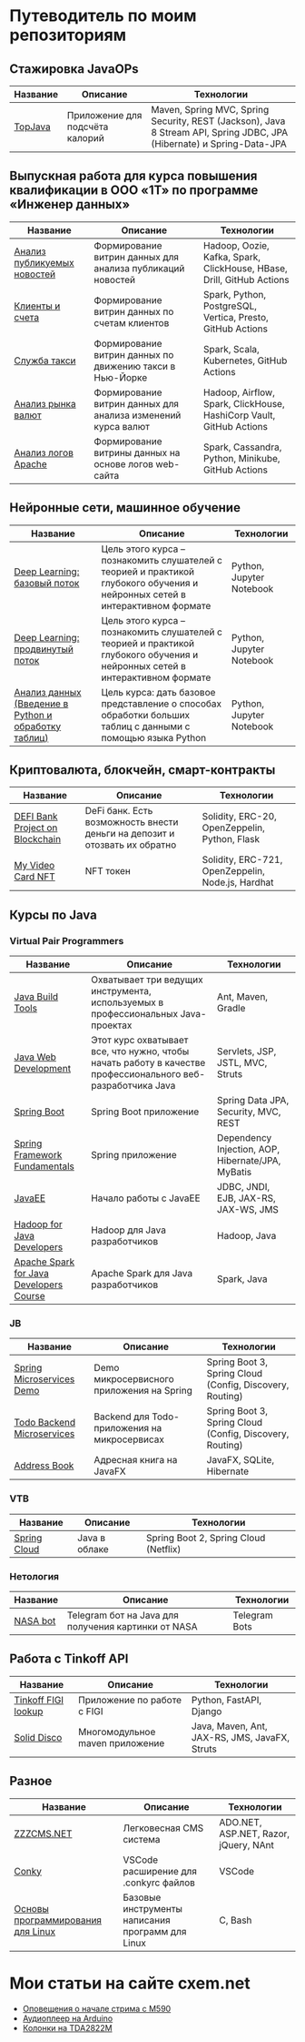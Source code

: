 # Путеводитель по моим репозиториям

## Стажировка JavaOPs
|Название|Описание|Технологии|
|------|------|------|
|[TopJava](https://github.com/atdushi/topjava)|Приложение для подсчёта калорий|Maven, Spring MVC, Spring Security, REST (Jackson), Java 8 Stream API, Spring JDBC, JPA (Hibernate) и Spring-Data-JPA|

## Выпускная работа для курса повышения квалификации в ООО «1Т» по программе «Инженер данных»
|Название|Описание|Технологии|
|------|------|------|
|[Анализ публикуемых новостей](https://github.com/data-engineer-course/pubnews)|Формирование витрин данных для анализа публикаций новостей|Hadoop, Oozie, Kafka, Spark, ClickHouse, HBase, Drill, GitHub Actions|
|[Клиенты и счета](https://github.com/data-engineer-course/taxacco)|Формирование витрин данных по счетам клиентов|Spark, Python, PostgreSQL, Vertica, Presto, GitHub Actions|
|[Служба такси](https://github.com/data-engineer-course/cartax)|Формирование витрин данных по движению такси в Нью-Йорке|Spark, Scala, Kubernetes, GitHub Actions|
|[Анализ рынка валют](https://github.com/data-engineer-course/stocash)|Формирование витрин данных для анализа изменений курса валют|Hadoop, Airflow, Spark, ClickHouse, HashiCorp Vault, GitHub Actions|
|[Анализ логов Apache](https://github.com/data-engineer-course/adapache)|Формирование витрины данных на основе логов web-сайта|Spark, Cassandra, Python, Minikube, GitHub Actions|

## Нейронные сети, машинное обучение
|Название|Описание|Технологии|
|------|------|------|
|[Deep Learning: базовый поток](https://github.com/atdushi/DLS-basic)|Цель этого курса – познакомить слушателей с теорией и практикой глубокого обучения и нейронных сетей в интерактивном формате|Python, Jupyter Notebook|
|[Deep Learning: продвинутый поток](https://github.com/atdushi/DLS-advanced)|Цель этого курса – познакомить слушателей с теорией и практикой глубокого обучения и нейронных сетей в интерактивном формате|Python, Jupyter Notebook|
|[Анализ данных (Введение в Python и обработку таблиц)](https://github.com/atdushi/legendary-tribble)|Цель курса: дать базовое представление о способах обработки больших таблиц с данными с помощью языка Python|Python, Jupyter Notebook|

## Криптовалюта, блокчейн, смарт-контракты
|Название|Описание|Технологии|
|------|------|------|
|[DEFI Bank Project on Blockchain](https://github.com/atdushi/bug-free-barnacle)|DeFi банк. Есть возможность внести деньги на депозит и отозвать их обратно|Solidity, ERC-20, OpenZeppelin, Python, Flask|
|[My Video Card NFT](https://github.com/atdushi/shiny-memory)|NFT токен|Solidity, ERC-721, OpenZeppelin, Node.js, Hardhat|

## Курсы по Java
### Virtual Pair Programmers
|Название|Описание|Технологии|
|------|------|------|
|[Java Build Tools](https://github.com/vpp-repositories/java-build-tools)|Охватывает три ведущих инструмента, используемых в профессиональных Java-проектах|Ant, Maven, Gradle|
|[Java Web Development](https://github.com/vpp-repositories/java-web-development)|Этот курс охватывает все, что нужно, чтобы начать работу в качестве профессионального веб-разработчика Java|Servlets, JSP, JSTL, MVC, Struts|
|[Spring Boot](https://github.com/vpp-repositories/spring-boot)|Spring Boot приложение|Spring Data JPA, Security, MVC, REST|
|[Spring Framework Fundamentals](https://github.com/vpp-repositories/spring-framework-fundamentals)|Spring приложение|Dependency Injection, AOP, Hibernate/JPA, MyBatis|
|[JavaEE](https://github.com/vpp-repositories/java-ee)|Начало работы с JavaEE|JDBC, JNDI, EJB, JAX-RS, JAX-WS, JMS|
|[Hadoop for Java Developers](https://github.com/vpp-repositories/first-hadoop-project)|Hadoop для Java разработчиков|Hadoop, Java|
|[Apache Spark for Java Developers Course](https://github.com/vpp-repositories/apache-spark-course)|Apache Spark для Java разработчиков|Spark, Java|

### JB
|Название|Описание|Технологии|
|------|------|------|
|[Spring Microservices Demo](https://github.com/java-repositories/spring-micro-demo)|Demo микросервисного приложения на Spring|Spring Boot 3, Spring Cloud (Config, Discovery, Routing)|
|[Todo Backend Microservices](https://github.com/java-repositories/todo-backend-microservices)|Backend для Todo-приложения на микросервисах|Spring Boot 3, Spring Cloud (Config, Discovery, Routing)|
|[Address Book](https://github.com/java-repositories/java-fx-address-book)|Адресная книга на JavaFX|JavaFX, SQLite, Hibernate|

### VTB
|Название|Описание|Технологии|
|------|------|------|
|[Spring Cloud](https://github.com/java-repositories/spring-cloud)|Java в облаке|Spring Boot 2, Spring Cloud (Netflix)|

### Нетология
|Название|Описание|Технологии|
|------|------|------|
|[NASA bot](https://github.com/java-repositories/NASA_bot)|Telegram бот на Java для получения картинки от NASA|Telegram Bots|

## Работа с Tinkoff API
|Название|Описание|Технологии|
|------|------|------|
|[Tinkoff FIGI lookup](https://github.com/atdushi/tinkoff-figi-lookup)|Приложение по работе с FIGI|Python, FastAPI, Django|
|[Solid Disco](https://github.com/atdushi/solid-disco)|Многомодульное maven приложение|Java, Maven, Ant, JAX-RS, JMS, JavaFX, Struts|

## Разное
|Название|Описание|Технологии|
|------|------|------|
|[ZZZCMS.NET](https://github.com/atdushi/Zzzcms.net)|Легковесная CMS система|ADO.NET, ASP.NET, Razor, jQuery, NAnt|
|[Conky](https://github.com/atdushi/conky)|VSCode расширение для .conkyrc файлов|VSCode|
|[Основы программирования для Linux](https://github.com/atdushi/automatic-waddle)|Базовые инструменты написания программ для Linux|C, Bash|

# Мои статьи на сайте cxem.net
 - [Оповещения о начале стрима с M590](https://cxem.net/sotov/sotov123.php)
 - [Аудиоплеер на Arduino](https://cxem.net/arduino/arduino177.php)
 - [Колонки на TDA2822M](https://cxem.net/sound/dinamics/dinamic106.php)
